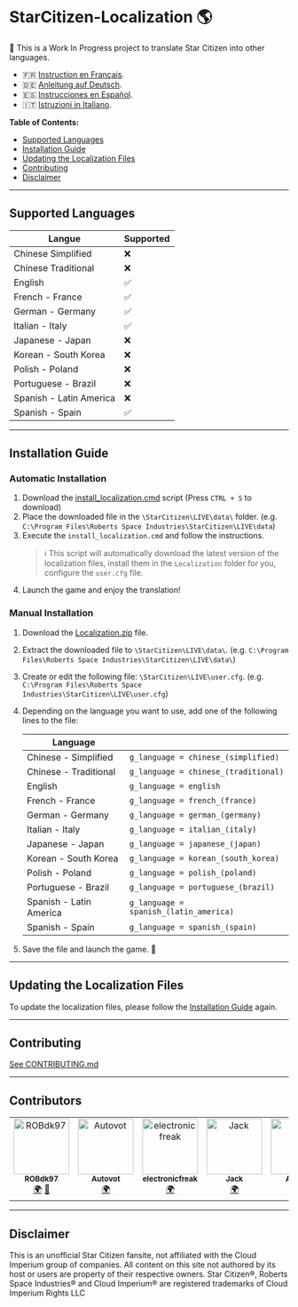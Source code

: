 # StarCitizen-Localization 🌎

🚧 This is a Work In Progress project to translate Star Citizen into other languages.

- 🇫🇷 [Instruction en Français](README_fr.md).
- 🇩🇪 [Anleitung auf Deutsch](README_de.md).
- 🇪🇸 [Instrucciones en Español](README_es.md).
- 🇮🇹 [Istruzioni in Italiano](README_it.md).

**Table of Contents:**
  - [Supported Languages](#supported-languages)
  - [Installation Guide](#installation-guide)
  - [Updating the Localization Files](#contributing)
  - [Contributing](#contributing)
  - [Disclaimer](#Disclaimer)

---
## Supported Languages

| Langue | Supported |
|---|---|
| Chinese Simplified | ❌ |
| Chinese Traditional | ❌ |
| English | ✅ |
| French - France | ✅ |
| German - Germany | ✅ |
| Italian - Italy | ✅ |
| Japanese - Japan | ❌ |
| Korean - South Korea | ❌ |
| Polish - Poland | ❌ |
| Portuguese - Brazil | ❌ |
| Spanish - Latin America | ❌ |
| Spanish - Spain | ✅ |

---
## Installation Guide

### Automatic Installation
1. Download the [install_localization.cmd](https://github.com/Dymerz/StarCitizen-Localization/releases/latest/download/install_localization.cmd) script (Press `CTRL + S` to download)
2. Place the downloaded file in the `\StarCitizen\LIVE\data\` folder. (e.g. `C:\Program Files\Roberts Space Industries\StarCitizen\LIVE\data`)
3. Execute the `install_localization.cmd` and follow the instructions.
    > ℹ️ This script will automatically download the latest version of the localization files, install them in the `Localization` folder for you, configure the `user.cfg` file.
4. Launch the game and enjoy the translation!

### Manual Installation
1. Download the [Localization.zip](https://github.com/Dymerz/StarCitizen-Localization/releases/latest/download/Localization.zip) file.
2. Extract the downloaded file to `\StarCitizen\LIVE\data\`. (e.g. `C:\Program Files\Roberts Space Industries\StarCitizen\LIVE\data\`)
3. Create or edit the following file: `\StarCitizen\LIVE\user.cfg`. (e.g. `C:\Program Files\Roberts Space Industries\StarCitizen\LIVE\user.cfg`)
4. Depending on the language you want to use, add one of the following lines to the file:

    | Language |   |
    |---|---|
    | Chinese - Simplified | `g_language = chinese_(simplified)` |
    | Chinese - Traditional | `g_language = chinese_(traditional)` |
    | English | `g_language = english` |
    | French - France | `g_language = french_(france)` |
    | German - Germany | `g_language = german_(germany)` |
    | Italian - Italy | `g_language = italian_(italy)` |
    | Japanese - Japan | `g_language = japanese_(japan)` |
    | Korean - South Korea | `g_language = korean_(south_korea)` |
    | Polish - Poland | `g_language = polish_(poland)` |
    | Portuguese - Brazil | `g_language = portuguese_(brazil)` |
    | Spanish - Latin America | `g_language = spanish_(latin_america)` |
    | Spanish - Spain | `g_language = spanish_(spain) ` |

5. Save the file and launch the game. 🚀

---
## Updating the Localization Files
To update the localization files, please follow the [Installation Guide](#installation-guide) again.

---
## Contributing
[See CONTRIBUTING.md](CONTRIBUTING.md)

---
## Contributors
<!-- ALL-CONTRIBUTORS-LIST:START - Do not remove or modify this section -->
<!-- prettier-ignore-start -->
<!-- markdownlint-disable -->
<table>
  <tbody>
    <tr>
      <td align="center" valign="top" width="14.28%"><a href="https://rob-games.zapto.org/"><img src="https://avatars.githubusercontent.com/u/9892024?v=4?s=100" width="100px;" alt="ROBdk97"/><br /><sub><b>ROBdk97</b></sub></a><br /><a href="#translation-ROBdk97" title="Translation">🌍</a> <a href="#projectManagement-ROBdk97" title="Project Management">📆</a></td>
      <td align="center" valign="top" width="14.28%"><a href="https://github.com/Autovot"><img src="https://avatars.githubusercontent.com/u/87210193?v=4?s=100" width="100px;" alt="Autovot"/><br /><sub><b>Autovot</b></sub></a><br /><a href="#translation-Autovot" title="Translation">🌍</a></td>
      <td align="center" valign="top" width="14.28%"><a href="https://github.com/electronicfreak"><img src="https://avatars.githubusercontent.com/u/11193801?v=4?s=100" width="100px;" alt="electronicfreak"/><br /><sub><b>electronicfreak</b></sub></a><br /><a href="#translation-electronicfreak" title="Translation">🌍</a></td>
      <td align="center" valign="top" width="14.28%"><a href="https://github.com/Jack-mk"><img src="https://avatars.githubusercontent.com/u/22667101?v=4?s=100" width="100px;" alt="Jack"/><br /><sub><b>Jack</b></sub></a><br /><a href="#translation-Jack-mk" title="Translation">🌍</a></td>
      <td align="center" valign="top" width="14.28%"><a href="https://github.com/Auhrus"><img src="https://avatars.githubusercontent.com/u/57270834?v=4?s=100" width="100px;" alt="Auhrus"/><br /><sub><b>Auhrus</b></sub></a><br /><a href="#translation-Auhrus" title="Translation">🌍</a></td>
    </tr>
  </tbody>
</table>

<!-- markdownlint-restore -->
<!-- prettier-ignore-end -->

<!-- ALL-CONTRIBUTORS-LIST:END -->

---
## Disclaimer
This is an unofficial Star Citizen fansite, not affiliated with the Cloud Imperium group of companies. All content on this site not authored by its host or users are property of their respective owners. Star Citizen®, Roberts Space Industries® and Cloud Imperium® are registered trademarks of Cloud Imperium Rights LLC

